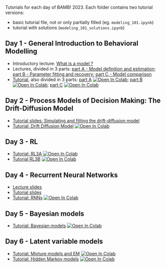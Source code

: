 Tutorials for each day of BAMB! 2023. Each folder contains two tutorial versions:
- basic tutorial file, not or only partially filled (eg. `modeling_101.ipynb`)
- tutorial with solutions (`modeling_101_solutions.ipynb`)

## Day 1 - General Introduction to Behavioral Modelling
- Introductory lecture: [What is a model ?](slides_lectures/BAMB_whatisamodel.pdf)
- Lectures, divided in 3 parts: [part A - Model definition and estimation](slides_lectures/BAMB!%202023%20Lecture%201A%20-%20Model%20definition%20and%20estimation.pdf); [part B - Parameter fitting and recovery](slides_lectures/BAMB!%202023%20Lecture%201B%20-%20Parameter%20fitting%20and%20recovery.pdf); [part C - Model comparison](slides_lectures/BAMB2023_1C_Rouault_modelComparison.pdf)
- [Tutorial](1-modeling_101), also divided in 3 parts: [part A](1-modeling_101/tutorial_1A.ipynb) [![Open In Colab](https://colab.research.google.com/assets/colab-badge.svg)](https://colab.research.google.com/github/bambschool/BAMB2023/blob/main/1-modeling_101/tutorial_1A.ipynb); [part B](1-modeling_101/tutorial_1B.ipynb) [![Open In Colab](https://colab.research.google.com/assets/colab-badge.svg)](https://colab.research.google.com/github/bambschool/BAMB2023/blob/main/1-modeling_101/tutorial_1B.ipynb); [part C](1-modeling_101/tutorial_1C.ipynb) [![Open In Colab](https://colab.research.google.com/assets/colab-badge.svg)](https://colab.research.google.com/github/bambschool/BAMB2023/blob/main/1-modeling_101/tutorial_1C.ipynb)

## Day 2 - Process Models of Decision Making: The Drift-Diffusion Model
- [Tutorial slides: Simulating and fitting the drift-diffusion model](https://github.com/bambschool/BAMB2023/blob/main/2-drift_diffusion_models/BAMB_ddm_tutorial.pdf)
- [Tutorial: Drift Diffusion Model](2-drift_diffusion_models) [![Open In Colab](https://colab.research.google.com/assets/colab-badge.svg)](https://colab.research.google.com/github/bambschool/BAMB2023/blob/main/2-drift_diffusion_models/bamb_tutorial2_ddm.ipynb)


## Day 3 - RL

- [Tutorial: RL3A](https://github.com/bambschool/BAMB2023/blob/main/3-reinforcement_learning/3A-reinforcement_learning/tutorial_3A_RL-instructions.ipynb) [![Open In Colab](https://colab.research.google.com/assets/colab-badge.svg)](https://colab.research.google.com/github/bambschool/BAMB2023/blob/main/3-reinforcement_learning/3A-reinforcement_learning/tutorial_3A_RL-instructions.ipynb)
- [Tutorial RL3B](https://github.com/bambschool/BAMB2023/blob/main/3-reinforcement_learning/tutorial_3B_RL-instructions.ipynb) [![Open In Colab](https://colab.research.google.com/assets/colab-badge.svg)](https://colab.research.google.com/github/bambschool/BAMB2023/blob/main/3-reinforcement_learning/tutorial_3B_RL-instructions.ipynb)

## Day 4 - Recurrent Neural Networks

- [Lecture slides](https://github.com/bambschool/BAMB2023/blob/main/4-recurrent_neural_networks/BAMB_neural_networks.pptx)
- [Tutorial slides](https://docs.google.com/presentation/d/1yJUUGrmpRD54w2IredDGue1AsZKu7Jdt5UDIPIWijtk/edit?usp=sharing)
- [Tutorial: RNNs](https://github.com/bambschool/BAMB2023/blob/main/4-recurrent_neural_networks/tutorial_4_RNNs-instructions.ipynb) [![Open In Colab](https://colab.research.google.com/assets/colab-badge.svg)](https://colab.research.google.com/github/bambschool/BAMB2023/blob/main/4-recurrent_neural_networks/tutorial_4_RNNs-instructions.ipynb)

## Day 5 - Bayesian models

- [Tutorial: Bayesian models](https://github.com/bambschool/BAMB2023/tree/main/5-bayesian_models) [![Open In Colab](https://colab.research.google.com/assets/colab-badge.svg)](https://colab.research.google.com/github/bambschool/BAMB2023/blob/main/5-bayesian_models/Tutorial5_BayesianModels_Instructions.ipynb)

## Day 6 - Latent variable models

- [Tutorial: Mixture models and EM](https://github.com/bambschool/BAMB2023/tree/main/6-latent_variable_models) [![Open In Colab](https://colab.research.google.com/assets/colab-badge.svg)](https://colab.research.google.com/github/bambschool/BAMB2023/blob/main/6-latent_variable_models/mixture-models-EM.ipynb)
- [Tutorial: Hidden Markov models](https://github.com/bambschool/BAMB2023/tree/main/6-latent_variable_models) [![Open In Colab](https://colab.research.google.com/assets/colab-badge.svg)](https://colab.research.google.com/github/bambschool/BAMB2023/blob/main/6-latent_variable_models/hidden-markov-models.ipynb)
